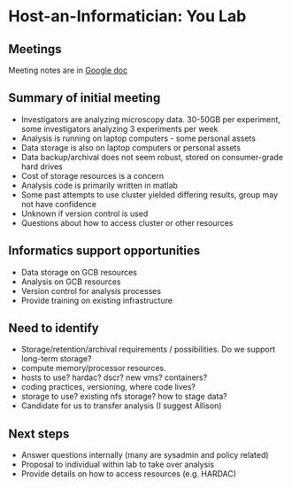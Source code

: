 # Host-an-Informatician: You Lab

## Meetings

Meeting notes are in [Google doc](https://docs.google.com/document/d/1l3umC6dMKbQ9yhKVcssjCYWQbgJ_q2cmqecpPlvqIEA/edit#heading=h.f12sxqxyhil7)

## Summary of initial meeting 

- Investigators are analyzing microscopy data. 30-50GB per experiment, some investigators analyzing 3 experiments per week
- Analysis is running on laptop computers - some personal assets
- Data storage is also on laptop computers or personal assets
- Data backup/archival does not seem robust, stored on consumer-grade hard drives
- Cost of storage resources is a concern
- Analysis code is primarily written in matlab
- Some past attempts to use cluster yielded differing results, group may not have confidence
- Unknown if version control is used
- Questions about how to access cluster or other resources

## Informatics support opportunities

- Data storage on GCB resources
- Analysis on GCB resources
- Version control for analysis processes
- Provide training on existing infrastructure

## Need to identify

- Storage/retention/archival requirements / possibilities. Do we support long-term storage?
- compute memory/processor resources.
- hosts to use? hardac? dscr? new vms? containers?
- coding practices, versioning, where code lives?
- storage to use? existing nfs storage? how to stage data?
- Candidate for us to transfer analysis (I suggest Allison)

## Next steps

- Answer questions internally (many are sysadmin and policy related)
- Proposal to individual within lab to take over analysis
- Provide details on how to access resources (e.g. HARDAC)

